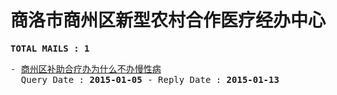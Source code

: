 # 商洛市商州区新型农村合作医疗经办中心
<pre><b>TOTAL MAILS : 1</b></pre>
<pre>
- <a href="../../categories/mails/2887.md">商州区补助合疗办为什么不办慢性病</a><br/>  Query Date : <b>2015-01-05</b> - Reply Date : <b>2015-01-13</b>
</pre>
